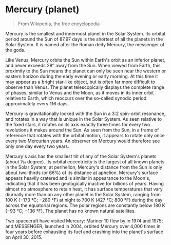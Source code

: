 # Mercury (planet)
> From Wikipedia, the free encyclopedia

Mercury is the smallest and innermost planet in the Solar System. Its orbital period around the Sun of 87.97 days is the shortest of all the planets in the Solar System. It is named after the Roman deity Mercury, the messenger of the gods.

Like Venus, Mercury orbits the Sun within Earth's orbit as an inferior planet, and never exceeds 28° away from the Sun. When viewed from Earth, this proximity to the Sun means the planet can only be seen near the western or eastern horizon during the early evening or early morning. At this time it may appear as a bright star-like object, but is often far more difficult to observe than Venus. The planet telescopically displays the complete range of phases, similar to Venus and the Moon, as it moves in its inner orbit relative to Earth, which reoccurs over the so-called synodic period approximately every 116 days.

Mercury is gravitationally locked with the Sun in a 3:2 spin-orbit resonance, and rotates in a way that is unique in the Solar System. As seen relative to the fixed stars, it rotates on its axis exactly three times for every two revolutions it makes around the Sun. As seen from the Sun, in a frame of reference that rotates with the orbital motion, it appears to rotate only once every two Mercurian years. An observer on Mercury would therefore see only one day every two years.

Mercury's axis has the smallest tilt of any of the Solar System's planets (about ​1⁄30 degree). Its orbital eccentricity is the largest of all known planets in the Solar System; at perihelion, Mercury's distance from the Sun is only about two-thirds (or 66%) of its distance at aphelion. Mercury's surface appears heavily cratered and is similar in appearance to the Moon's, indicating that it has been geologically inactive for billions of years. Having almost no atmosphere to retain heat, it has surface temperatures that vary diurnally more than on any other planet in the Solar System, ranging from 100 K (−173 °C; −280 °F) at night to 700 K (427 °C; 800 °F) during the day across the equatorial regions. The polar regions are constantly below 180 K (−93 °C; −136 °F). The planet has no known natural satellites.

Two spacecraft have visited Mercury: Mariner 10 flew by in 1974 and 1975; and MESSENGER, launched in 2004, orbited Mercury over 4,000 times in four years before exhausting its fuel and crashing into the planet's surface on April 30, 2015.
